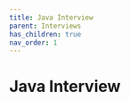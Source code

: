 ```yaml
---
title: Java Interview
parent: Interviews
has_children: true
nav_order: 1
---
```


# Java Interview


